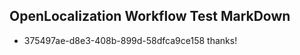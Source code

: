 ## OpenLocalization Workflow Test MarkDown
* 375497ae-d8e3-408b-899d-58dfca9ce158 thanks!

<!--HONumber=Aug16_HO2-->


